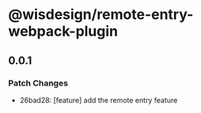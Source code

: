 # @wisdesign/remote-entry-webpack-plugin

## 0.0.1

### Patch Changes

- 26bad28: [feature] add the remote entry feature
